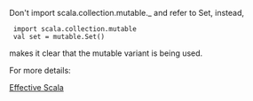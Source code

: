 Don't import scala.collection.mutable._ and refer to Set, instead,

     import scala.collection.mutable
     val set = mutable.Set()

 makes it clear that the mutable variant is being used.

 For more details:

 [Effective Scala](https://twitter.github.io/effectivescala/#Collections-Use)
